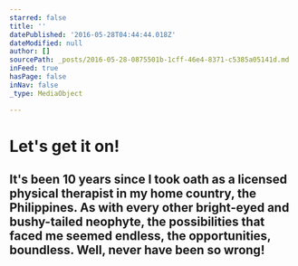 ```yaml
---
starred: false
title: ''
datePublished: '2016-05-28T04:44:44.018Z'
dateModified: null
author: []
sourcePath: _posts/2016-05-28-0875501b-1cff-46e4-8371-c5385a05141d.md
inFeed: true
hasPage: false
inNav: false
_type: MediaObject

---
```

# Let's get it on! 

## It's been 10 years since I took oath as a licensed physical therapist in my home country, the Philippines. As with every other bright-eyed and bushy-tailed neophyte, the possibilities that faced me seemed endless, the opportunities, boundless. Well, never have been so wrong!